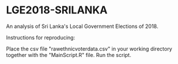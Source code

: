 # LGE2018-SRILANKA
An analysis of Sri Lanka's Local Government Elections of 2018.

Instructions for reproducing:

Place the csv file "rawethnicvoterdata.csv" in your working directory
together with the "MainScript.R" file. Run the script.
